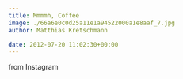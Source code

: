 ```yaml
---
title: Mmmmh, Coffee
image: ./66a6e0c0d25a11e1a94522000a1e8aaf_7.jpg
author: Matthias Kretschmann

date: 2012-07-20 11:02:30+00:00
---
```


from Instagram
